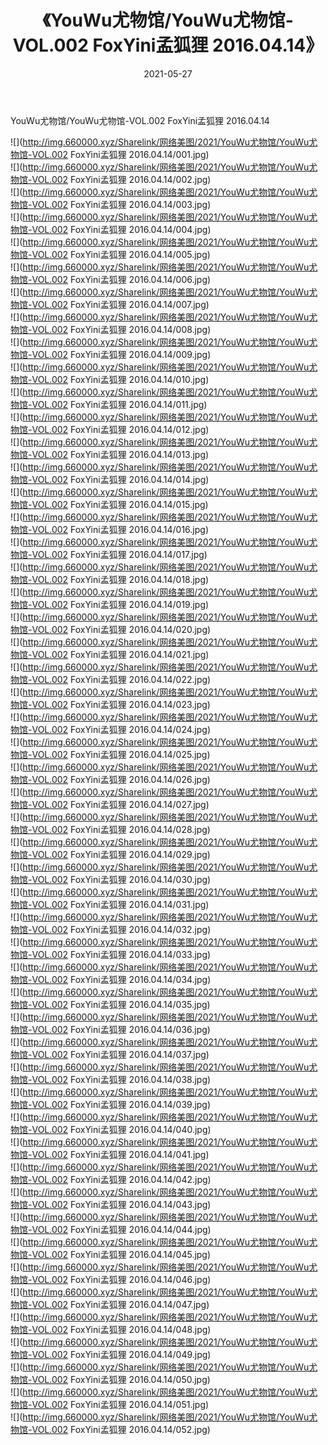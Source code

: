 ﻿---
layout: post
title:  《YouWu尤物馆/YouWu尤物馆-VOL.002 FoxYini孟狐狸 2016.04.14》
date:   2021-05-27
img: http://img.660000.xyz/Sharelink/网络美图/2021/YouWu尤物馆/YouWu尤物馆-VOL.002 FoxYini孟狐狸 2016.04.14/000.jpg
categories: [美女, 清纯, 唯美]
---

YouWu尤物馆/YouWu尤物馆-VOL.002 FoxYini孟狐狸 2016.04.14

 ![](http://img.660000.xyz/Sharelink/网络美图/2021/YouWu尤物馆/YouWu尤物馆-VOL.002 FoxYini孟狐狸 2016.04.14/001.jpg) <br>![](http://img.660000.xyz/Sharelink/网络美图/2021/YouWu尤物馆/YouWu尤物馆-VOL.002 FoxYini孟狐狸 2016.04.14/002.jpg) <br>![](http://img.660000.xyz/Sharelink/网络美图/2021/YouWu尤物馆/YouWu尤物馆-VOL.002 FoxYini孟狐狸 2016.04.14/003.jpg) <br>![](http://img.660000.xyz/Sharelink/网络美图/2021/YouWu尤物馆/YouWu尤物馆-VOL.002 FoxYini孟狐狸 2016.04.14/004.jpg) <br>![](http://img.660000.xyz/Sharelink/网络美图/2021/YouWu尤物馆/YouWu尤物馆-VOL.002 FoxYini孟狐狸 2016.04.14/005.jpg) <br>![](http://img.660000.xyz/Sharelink/网络美图/2021/YouWu尤物馆/YouWu尤物馆-VOL.002 FoxYini孟狐狸 2016.04.14/006.jpg) <br>![](http://img.660000.xyz/Sharelink/网络美图/2021/YouWu尤物馆/YouWu尤物馆-VOL.002 FoxYini孟狐狸 2016.04.14/007.jpg) <br>![](http://img.660000.xyz/Sharelink/网络美图/2021/YouWu尤物馆/YouWu尤物馆-VOL.002 FoxYini孟狐狸 2016.04.14/008.jpg) <br>![](http://img.660000.xyz/Sharelink/网络美图/2021/YouWu尤物馆/YouWu尤物馆-VOL.002 FoxYini孟狐狸 2016.04.14/009.jpg) <br>![](http://img.660000.xyz/Sharelink/网络美图/2021/YouWu尤物馆/YouWu尤物馆-VOL.002 FoxYini孟狐狸 2016.04.14/010.jpg) <br>![](http://img.660000.xyz/Sharelink/网络美图/2021/YouWu尤物馆/YouWu尤物馆-VOL.002 FoxYini孟狐狸 2016.04.14/011.jpg) <br>![](http://img.660000.xyz/Sharelink/网络美图/2021/YouWu尤物馆/YouWu尤物馆-VOL.002 FoxYini孟狐狸 2016.04.14/012.jpg) <br>![](http://img.660000.xyz/Sharelink/网络美图/2021/YouWu尤物馆/YouWu尤物馆-VOL.002 FoxYini孟狐狸 2016.04.14/013.jpg) <br>![](http://img.660000.xyz/Sharelink/网络美图/2021/YouWu尤物馆/YouWu尤物馆-VOL.002 FoxYini孟狐狸 2016.04.14/014.jpg) <br>![](http://img.660000.xyz/Sharelink/网络美图/2021/YouWu尤物馆/YouWu尤物馆-VOL.002 FoxYini孟狐狸 2016.04.14/015.jpg) <br>![](http://img.660000.xyz/Sharelink/网络美图/2021/YouWu尤物馆/YouWu尤物馆-VOL.002 FoxYini孟狐狸 2016.04.14/016.jpg) <br>![](http://img.660000.xyz/Sharelink/网络美图/2021/YouWu尤物馆/YouWu尤物馆-VOL.002 FoxYini孟狐狸 2016.04.14/017.jpg) <br>![](http://img.660000.xyz/Sharelink/网络美图/2021/YouWu尤物馆/YouWu尤物馆-VOL.002 FoxYini孟狐狸 2016.04.14/018.jpg) <br>![](http://img.660000.xyz/Sharelink/网络美图/2021/YouWu尤物馆/YouWu尤物馆-VOL.002 FoxYini孟狐狸 2016.04.14/019.jpg) <br>![](http://img.660000.xyz/Sharelink/网络美图/2021/YouWu尤物馆/YouWu尤物馆-VOL.002 FoxYini孟狐狸 2016.04.14/020.jpg) <br>![](http://img.660000.xyz/Sharelink/网络美图/2021/YouWu尤物馆/YouWu尤物馆-VOL.002 FoxYini孟狐狸 2016.04.14/021.jpg) <br>![](http://img.660000.xyz/Sharelink/网络美图/2021/YouWu尤物馆/YouWu尤物馆-VOL.002 FoxYini孟狐狸 2016.04.14/022.jpg) <br>![](http://img.660000.xyz/Sharelink/网络美图/2021/YouWu尤物馆/YouWu尤物馆-VOL.002 FoxYini孟狐狸 2016.04.14/023.jpg) <br>![](http://img.660000.xyz/Sharelink/网络美图/2021/YouWu尤物馆/YouWu尤物馆-VOL.002 FoxYini孟狐狸 2016.04.14/024.jpg) <br>![](http://img.660000.xyz/Sharelink/网络美图/2021/YouWu尤物馆/YouWu尤物馆-VOL.002 FoxYini孟狐狸 2016.04.14/025.jpg) <br>![](http://img.660000.xyz/Sharelink/网络美图/2021/YouWu尤物馆/YouWu尤物馆-VOL.002 FoxYini孟狐狸 2016.04.14/026.jpg) <br>![](http://img.660000.xyz/Sharelink/网络美图/2021/YouWu尤物馆/YouWu尤物馆-VOL.002 FoxYini孟狐狸 2016.04.14/027.jpg) <br>![](http://img.660000.xyz/Sharelink/网络美图/2021/YouWu尤物馆/YouWu尤物馆-VOL.002 FoxYini孟狐狸 2016.04.14/028.jpg) <br>![](http://img.660000.xyz/Sharelink/网络美图/2021/YouWu尤物馆/YouWu尤物馆-VOL.002 FoxYini孟狐狸 2016.04.14/029.jpg) <br>![](http://img.660000.xyz/Sharelink/网络美图/2021/YouWu尤物馆/YouWu尤物馆-VOL.002 FoxYini孟狐狸 2016.04.14/030.jpg) <br>![](http://img.660000.xyz/Sharelink/网络美图/2021/YouWu尤物馆/YouWu尤物馆-VOL.002 FoxYini孟狐狸 2016.04.14/031.jpg) <br>![](http://img.660000.xyz/Sharelink/网络美图/2021/YouWu尤物馆/YouWu尤物馆-VOL.002 FoxYini孟狐狸 2016.04.14/032.jpg) <br>![](http://img.660000.xyz/Sharelink/网络美图/2021/YouWu尤物馆/YouWu尤物馆-VOL.002 FoxYini孟狐狸 2016.04.14/033.jpg) <br>![](http://img.660000.xyz/Sharelink/网络美图/2021/YouWu尤物馆/YouWu尤物馆-VOL.002 FoxYini孟狐狸 2016.04.14/034.jpg) <br>![](http://img.660000.xyz/Sharelink/网络美图/2021/YouWu尤物馆/YouWu尤物馆-VOL.002 FoxYini孟狐狸 2016.04.14/035.jpg) <br>![](http://img.660000.xyz/Sharelink/网络美图/2021/YouWu尤物馆/YouWu尤物馆-VOL.002 FoxYini孟狐狸 2016.04.14/036.jpg) <br>![](http://img.660000.xyz/Sharelink/网络美图/2021/YouWu尤物馆/YouWu尤物馆-VOL.002 FoxYini孟狐狸 2016.04.14/037.jpg) <br>![](http://img.660000.xyz/Sharelink/网络美图/2021/YouWu尤物馆/YouWu尤物馆-VOL.002 FoxYini孟狐狸 2016.04.14/038.jpg) <br>![](http://img.660000.xyz/Sharelink/网络美图/2021/YouWu尤物馆/YouWu尤物馆-VOL.002 FoxYini孟狐狸 2016.04.14/039.jpg) <br>![](http://img.660000.xyz/Sharelink/网络美图/2021/YouWu尤物馆/YouWu尤物馆-VOL.002 FoxYini孟狐狸 2016.04.14/040.jpg) <br>![](http://img.660000.xyz/Sharelink/网络美图/2021/YouWu尤物馆/YouWu尤物馆-VOL.002 FoxYini孟狐狸 2016.04.14/041.jpg) <br>![](http://img.660000.xyz/Sharelink/网络美图/2021/YouWu尤物馆/YouWu尤物馆-VOL.002 FoxYini孟狐狸 2016.04.14/042.jpg) <br>![](http://img.660000.xyz/Sharelink/网络美图/2021/YouWu尤物馆/YouWu尤物馆-VOL.002 FoxYini孟狐狸 2016.04.14/043.jpg) <br>![](http://img.660000.xyz/Sharelink/网络美图/2021/YouWu尤物馆/YouWu尤物馆-VOL.002 FoxYini孟狐狸 2016.04.14/044.jpg) <br>![](http://img.660000.xyz/Sharelink/网络美图/2021/YouWu尤物馆/YouWu尤物馆-VOL.002 FoxYini孟狐狸 2016.04.14/045.jpg) <br>![](http://img.660000.xyz/Sharelink/网络美图/2021/YouWu尤物馆/YouWu尤物馆-VOL.002 FoxYini孟狐狸 2016.04.14/046.jpg) <br>![](http://img.660000.xyz/Sharelink/网络美图/2021/YouWu尤物馆/YouWu尤物馆-VOL.002 FoxYini孟狐狸 2016.04.14/047.jpg) <br>![](http://img.660000.xyz/Sharelink/网络美图/2021/YouWu尤物馆/YouWu尤物馆-VOL.002 FoxYini孟狐狸 2016.04.14/048.jpg) <br>![](http://img.660000.xyz/Sharelink/网络美图/2021/YouWu尤物馆/YouWu尤物馆-VOL.002 FoxYini孟狐狸 2016.04.14/049.jpg) <br>![](http://img.660000.xyz/Sharelink/网络美图/2021/YouWu尤物馆/YouWu尤物馆-VOL.002 FoxYini孟狐狸 2016.04.14/050.jpg) <br>![](http://img.660000.xyz/Sharelink/网络美图/2021/YouWu尤物馆/YouWu尤物馆-VOL.002 FoxYini孟狐狸 2016.04.14/051.jpg) <br>![](http://img.660000.xyz/Sharelink/网络美图/2021/YouWu尤物馆/YouWu尤物馆-VOL.002 FoxYini孟狐狸 2016.04.14/052.jpg) <br>